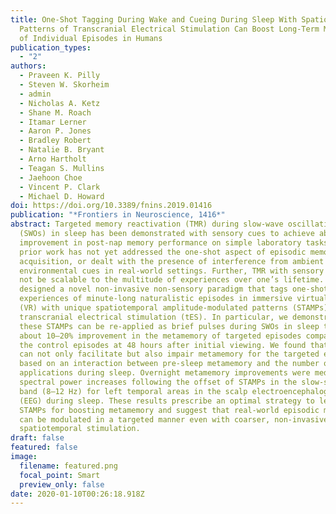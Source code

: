 ```yaml
---
title: One-Shot Tagging During Wake and Cueing During Sleep With Spatiotemporal
  Patterns of Transcranial Electrical Stimulation Can Boost Long-Term Metamemory
  of Individual Episodes in Humans
publication_types:
  - "2"
authors:
  - Praveen K. Pilly
  - Steven W. Skorheim
  - admin
  - Nicholas A. Ketz
  - Shane M. Roach
  - Itamar Lerner
  - Aaron P. Jones
  - Bradley Robert
  - Natalie B. Bryant
  - Arno Hartholt
  - Teagan S. Mullins
  - Jaehoon Choe
  - Vincent P. Clark
  - Michael D. Howard
doi: https://doi.org/10.3389/fnins.2019.01416
publication: "*Frontiers in Neuroscience, 1416*"
abstract: Targeted memory reactivation (TMR) during slow-wave oscillations
  (SWOs) in sleep has been demonstrated with sensory cues to achieve about 5–12%
  improvement in post-nap memory performance on simple laboratory tasks. But
  prior work has not yet addressed the one-shot aspect of episodic memory
  acquisition, or dealt with the presence of interference from ambient
  environmental cues in real-world settings. Further, TMR with sensory cues may
  not be scalable to the multitude of experiences over one’s lifetime. We
  designed a novel non-invasive non-sensory paradigm that tags one-shot
  experiences of minute-long naturalistic episodes in immersive virtual reality
  (VR) with unique spatiotemporal amplitude-modulated patterns (STAMPs) of
  transcranial electrical stimulation (tES). In particular, we demonstrated that
  these STAMPs can be re-applied as brief pulses during SWOs in sleep to achieve
  about 10–20% improvement in the metamemory of targeted episodes compared to
  the control episodes at 48 hours after initial viewing. We found that STAMPs
  can not only facilitate but also impair metamemory for the targeted episodes
  based on an interaction between pre-sleep metamemory and the number of STAMP
  applications during sleep. Overnight metamemory improvements were mediated by
  spectral power increases following the offset of STAMPs in the slow-spindle
  band (8–12 Hz) for left temporal areas in the scalp electroencephalography
  (EEG) during sleep. These results prescribe an optimal strategy to leverage
  STAMPs for boosting metamemory and suggest that real-world episodic memories
  can be modulated in a targeted manner even with coarser, non-invasive
  spatiotemporal stimulation.
draft: false
featured: false
image:
  filename: featured.png
  focal_point: Smart
  preview_only: false
date: 2020-01-10T00:26:18.918Z
---
```

